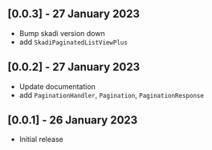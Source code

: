 ## [0.0.3] - 27 January 2023
- Bump skadi version down
- add `SkadiPaginatedListViewPlus`

## [0.0.2] - 27 January 2023
- Update documentation
- add `PaginationHandler`, `Pagination`, `PaginationResponse`
## [0.0.1] - 26 January 2023
- Initial release
